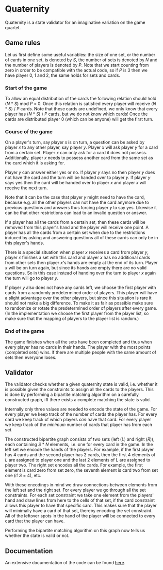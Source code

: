 # Quaternity
Quaternity is a state validator for an imaginative variation on the game quartet.

## Game rules
Let us first define some useful variables: the size of one set, or the number of cards in one set, is denoted by _S_, the number of sets is denoted by _N_ and the number of players is denoted by _P_. Note that we start counting from zero in order to be compatible with the actual code, so if _P_ is 3 then we have player 0, 1 and 2, the same holds for sets and cards.

### Start of the game
To allow an equal distribution of the cards the following relation should hold (_N_ * _S_) mod _P_ = 0. Once this relation is satisfied every player will receive (_N_ * _S_) / _P_ cards. Note that these cards are undefined, we only know that every player has (_N_ * _S_) / _P_ cards, but we do not know which cards! Once the cards are distributed player 0 (which can be anyone) will get the first turn.

### Course of the game
On a player's turn, say player _x_ is on turn, a question can be asked by player _x_ to any other player, say player _y_. Player _x_ will ask player _y_ for a card from a certain set. Player _x_ can only ask for a card it does not possess. Additionally, player _x_ needs to possess another card from the same set as the card which it is asking for. 

Player _y_ can answer either yes or no. If player _y_ says no then player _y_ does not have the card and the turn will be handed over to player _y_. If player _y_ says yes then the card will be handed over to player _x_ and player _x_ will receive the next turn. 

Note that it can be the case that player _y_ might need to have the card, because e.g. all the other players can not have the card anymore due to previous questions and answers thus forcing player _y_ to say yes. Likewise it can be that other restrictions can lead to an invalid question or answer.

If a player has all the cards from a certain set, then these cards will be removed from this player's hand and the player will receive one point. A player has all the cards from a certain set when due to the restrictions induced by asking and answering questions all of these cards can only be in this player's hands.

There is a special situation when player _x_ receives a card from player _y_, player _x_ finishes a set with this card and player _x_ has no additional cards from other sets then player _x_'s hands are empty at the end of its turn. Player _x_ will be on turn again, but since its hands are empty there are no valid questions. So in this case instead of handing over the turn to player _x_ again the turn will go to player _y_.

If player _y_ also does not have any cards left, we choose the first player with cards from a randomly predetermined order of players. This player will have a slight advantage over the other players, but since this situation is rare it should not make a big difference. To make it as fair as possible make sure to randomize or rotate the predetermined order of players after every game. (In the implementation we choose the first player from the player list, so make sure that the mapping of players to the player list is random.)

### End of the game
The game finishes when all the sets have been completed and thus when every player has no cards in their hands. The player with the most points (completed sets) wins. If there are multiple people with the same amount of sets then everyone loses.

## Validator
The validator checks whether a given quaternity state is valid, i.e. whether it is possible given the constraints to assign all the cards to the players. This is done by performing a bipartite matching algorithm on a carefully constructed graph, iff there exists a complete matching the state is valid.

Internally only three values are needed to encode the state of the game. For every player we keep track of the number of cards the player has. For every card we keep track of which players _can_ have that card. For every player we keep track of the _minimum_ number of cards that player has from each set.

The constructed bipartite graph consists of two sets (left (_L_) and right (_R_)), each containing _S_ * _N_ elements, i.e. one for every card in the game. In the left set we encode the hands of the players. For example, if the first player has 4 cards and the second player has 2 cards, then the first 4 elements of _L_ are assigned to player one and the last 2 elements of _L_ are assigned to player two. The right set encodes all the cards. For example, the first element is card zero from set zero, the seventh element is card two from set one (if _S_ = 4), etc.

With these encodings in mind we draw connections between elements from the left set and the right set. For every player we go through all the set constraints. For each set constraint we take one element from the players' hand and draw lines from here to the cells of that set, if the card constraint allows this player to have that specific card. This makes sure that the player will minimally have a card of that set, thereby encoding the set constraint. All of the leftover spots in the hand of the player will be connected to every card that the player can have.

Performing the bipartite matching algorithm on this graph now tells us whether the state is valid or not.

## Documentation
An extensive documentation of the code can be found [here](https://borroot.github.io/quaternity/files.html).
